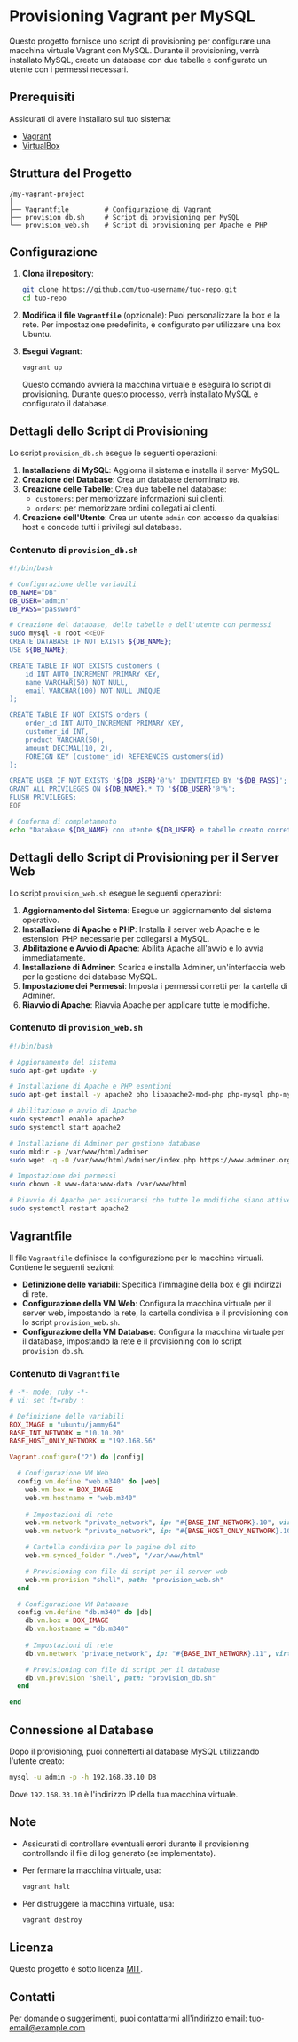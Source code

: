 
# Provisioning Vagrant per MySQL

Questo progetto fornisce uno script di provisioning per configurare una macchina virtuale Vagrant con MySQL. Durante il provisioning, verrà installato MySQL, creato un database con due tabelle e configurato un utente con i permessi necessari.

## Prerequisiti

Assicurati di avere installato sul tuo sistema:

- [Vagrant](https://www.vagrantup.com/downloads)
- [VirtualBox](https://www.virtualbox.org/wiki/Downloads)

## Struttura del Progetto

```
/my-vagrant-project
│
├── Vagrantfile         # Configurazione di Vagrant
├── provision_db.sh     # Script di provisioning per MySQL
└── provision_web.sh    # Script di provisioning per Apache e PHP
```

## Configurazione

1. **Clona il repository**:

   ```bash
   git clone https://github.com/tuo-username/tuo-repo.git
   cd tuo-repo
   ```

2. **Modifica il file `Vagrantfile`** (opzionale): Puoi personalizzare la box e la rete. Per impostazione predefinita, è configurato per utilizzare una box Ubuntu.

3. **Esegui Vagrant**:

   ```bash
   vagrant up
   ```

   Questo comando avvierà la macchina virtuale e eseguirà lo script di provisioning. Durante questo processo, verrà installato MySQL e configurato il database.

## Dettagli dello Script di Provisioning

Lo script `provision_db.sh` esegue le seguenti operazioni:

1. **Installazione di MySQL**: Aggiorna il sistema e installa il server MySQL.
2. **Creazione del Database**: Crea un database denominato `DB`.
3. **Creazione delle Tabelle**: Crea due tabelle nel database:
   - `customers`: per memorizzare informazioni sui clienti.
   - `orders`: per memorizzare ordini collegati ai clienti.
4. **Creazione dell'Utente**: Crea un utente `admin` con accesso da qualsiasi host e concede tutti i privilegi sul database.

### Contenuto di `provision_db.sh`

```bash
#!/bin/bash

# Configurazione delle variabili
DB_NAME="DB"
DB_USER="admin"
DB_PASS="password"

# Creazione del database, delle tabelle e dell'utente con permessi
sudo mysql -u root <<EOF
CREATE DATABASE IF NOT EXISTS ${DB_NAME};
USE ${DB_NAME};

CREATE TABLE IF NOT EXISTS customers (
    id INT AUTO_INCREMENT PRIMARY KEY,
    name VARCHAR(50) NOT NULL,
    email VARCHAR(100) NOT NULL UNIQUE
);

CREATE TABLE IF NOT EXISTS orders (
    order_id INT AUTO_INCREMENT PRIMARY KEY,
    customer_id INT,
    product VARCHAR(50),
    amount DECIMAL(10, 2),
    FOREIGN KEY (customer_id) REFERENCES customers(id)
);

CREATE USER IF NOT EXISTS '${DB_USER}'@'%' IDENTIFIED BY '${DB_PASS}';
GRANT ALL PRIVILEGES ON ${DB_NAME}.* TO '${DB_USER}'@'%';
FLUSH PRIVILEGES;
EOF

# Conferma di completamento
echo "Database ${DB_NAME} con utente ${DB_USER} e tabelle creato correttamente."
```

## Dettagli dello Script di Provisioning per il Server Web

Lo script `provision_web.sh` esegue le seguenti operazioni:

1. **Aggiornamento del Sistema**: Esegue un aggiornamento del sistema operativo.
2. **Installazione di Apache e PHP**: Installa il server web Apache e le estensioni PHP necessarie per collegarsi a MySQL.
3. **Abilitazione e Avvio di Apache**: Abilita Apache all'avvio e lo avvia immediatamente.
4. **Installazione di Adminer**: Scarica e installa Adminer, un'interfaccia web per la gestione dei database MySQL.
5. **Impostazione dei Permessi**: Imposta i permessi corretti per la cartella di Adminer.
6. **Riavvio di Apache**: Riavvia Apache per applicare tutte le modifiche.

### Contenuto di `provision_web.sh`

```bash
#!/bin/bash

# Aggiornamento del sistema
sudo apt-get update -y

# Installazione di Apache e PHP esentioni
sudo apt-get install -y apache2 php libapache2-mod-php php-mysql php-mysqli

# Abilitazione e avvio di Apache
sudo systemctl enable apache2
sudo systemctl start apache2

# Installazione di Adminer per gestione database
sudo mkdir -p /var/www/html/adminer
sudo wget -q -O /var/www/html/adminer/index.php https://www.adminer.org/latest.php

# Impostazione dei permessi
sudo chown -R www-data:www-data /var/www/html

# Riavvio di Apache per assicurarsi che tutte le modifiche siano attive
sudo systemctl restart apache2
```

## Vagrantfile

Il file `Vagrantfile` definisce la configurazione per le macchine virtuali. Contiene le seguenti sezioni:

- **Definizione delle variabili**: Specifica l'immagine della box e gli indirizzi di rete.
- **Configurazione della VM Web**: Configura la macchina virtuale per il server web, impostando la rete, la cartella condivisa e il provisioning con lo script `provision_web.sh`.
- **Configurazione della VM Database**: Configura la macchina virtuale per il database, impostando la rete e il provisioning con lo script `provision_db.sh`.

### Contenuto di `Vagrantfile`

```ruby
# -*- mode: ruby -*-
# vi: set ft=ruby :

# Definizione delle variabili
BOX_IMAGE = "ubuntu/jammy64"
BASE_INT_NETWORK = "10.10.20"
BASE_HOST_ONLY_NETWORK = "192.168.56"

Vagrant.configure("2") do |config|

  # Configurazione VM Web
  config.vm.define "web.m340" do |web|
    web.vm.box = BOX_IMAGE
    web.vm.hostname = "web.m340"
    
    # Impostazioni di rete
    web.vm.network "private_network", ip: "#{BASE_INT_NETWORK}.10", virtualbox__intnet: "intnet"
    web.vm.network "private_network", ip: "#{BASE_HOST_ONLY_NETWORK}.10", name: "VirtualBox Host-Only Ethernet Adapter"

    # Cartella condivisa per le pagine del sito
    web.vm.synced_folder "./web", "/var/www/html"

    # Provisioning con file di script per il server web
    web.vm.provision "shell", path: "provision_web.sh"
  end

  # Configurazione VM Database
  config.vm.define "db.m340" do |db|
    db.vm.box = BOX_IMAGE
    db.vm.hostname = "db.m340"
    
    # Impostazioni di rete
    db.vm.network "private_network", ip: "#{BASE_INT_NETWORK}.11", virtualbox__intnet: "intnet"

    # Provisioning con file di script per il database
    db.vm.provision "shell", path: "provision_db.sh"
  end

end
```

## Connessione al Database

Dopo il provisioning, puoi connetterti al database MySQL utilizzando l'utente creato:

```bash
mysql -u admin -p -h 192.168.33.10 DB
```

Dove `192.168.33.10` è l'indirizzo IP della tua macchina virtuale.

## Note

- Assicurati di controllare eventuali errori durante il provisioning controllando il file di log generato (se implementato).
- Per fermare la macchina virtuale, usa:

   ```bash
   vagrant halt
   ```

- Per distruggere la macchina virtuale, usa:

   ```bash
   vagrant destroy
   ```

## Licenza

Questo progetto è sotto licenza [MIT](LICENSE).

## Contatti

Per domande o suggerimenti, puoi contattarmi all'indirizzo email: tuo-email@example.com
